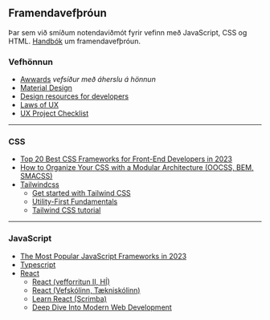 ## Framendavefþróun 
Þar sem við smíðum notendaviðmót fyrir vefinn með JavaScript, CSS og HTML. [Handbók](https://frontendmasters.com/books/front-end-handbook/2019/) um framendavefþróun.



### Vefhönnun 
* [Awwards](https://www.awwwards.com/) _vefsíður með áherslu á hönnun_
* [Material Design](https://material.io/)
* [Design resources for developers](https://github.com/bradtraversy/design-resources-for-developers)
* [Laws of UX](https://lawsofux.com/)
* [UX Project Checklist](https://uxchecklist.github.io/)

---

### CSS 
* [Top 20 Best CSS Frameworks for Front-End Developers in 2023](https://hackr.io/blog/best-css-frameworks)
* [How to Organize Your CSS with a Modular Architecture
(OOCSS, BEM, SMACSS)](https://snipcart.com/blog/organize-css-modular-architecture)
* [Tailwindcss](https://tailwindcss.com/)
   * [Get started with Tailwind CSS](https://tailwindcss.com/docs/installation)
   * [Utility-First Fundamentals](https://tailwindcss.com/docs/utility-first)
   * [Tailwind CSS tutorial](https://tsh.io/blog/tailwind-css-tutorial/)



---

### JavaScript
- [The Most Popular JavaScript Frameworks in 2023](https://theme-selection.medium.com/the-most-popular-javascript-frameworks-in-2021-a2fe62174df6)
- [Typescript](https://www.typescriptlang.org/)
- [React](https://react.dev/)
    - [React (vefforritun II, HÍ)](https://github.com/vefforritun/vef2-2023/tree/main/namsefni/17.react#readme)
    - [React (Vefskólinn, Tækniskólinn)](https://io.vefskoli.is/guides)
    - [Learn React (Scrimba)](https://scrimba.com/learn/learnreact)
    - [Deep Dive Into Modern Web Development](https://fullstackopen.com/en/part1)



<!--
  - [Preact](https://preactjs.com/)
  - [Vue.js](https://v3.vuejs.org/) (Version 3)
  - [Svelte](https://svelte.dev/) tiny framework.
  - [Vue Routing](https://v3.vuejs.org/guide/routing.html#official-router)
  - [Vue Router for Everyone (myndband)](https://vueschool.io/courses/vue-router-for-everyone?friend=vuejs)
-->


<!--
### Routing í JavaScript (vanilla)

- [How I Implemented my own SPA Routing System in Vanilla JS](https://medium.com/@bryanmanuele/how-i-implemented-my-own-spa-routing-system-in-vanilla-js-49942e3c4573)
- [Tiny Express-inspired client-side router](https://github.com/visionmedia/page.js)



- Template: [Build a state management system (pub/sub) with vanilla JavaScript](https://css-tricks.com/build-a-state-management-system-with-vanilla-javascript/)
- [Web Components, (Templates)](https://medium.com/javascript-in-plain-english/web-components-crash-course-b0a2feb11be1)
-->

<!--

## Template engines
- [Create Frontend framework](https://mfrachet.github.io/create-frontend-framework/intro.html)
- [Web Components Crash Course (Templates)](https://medium.com/javascript-in-plain-english/web-components-crash-course-b0a2feb11be1)



---

## [Tagged templates](https://developer.mozilla.org/en-US/docs/Web/JavaScript/Reference/Template_literals#Taggedtemplates)

Tags allow you to parse template literals with a function. 

1.  make a function
1.  put the name of function in front of the string you want to run against.

```JavaScript
/* The first argument of a tag function contains an array of string values. The remaining arguments are related to the expressions. 
The tag function can then perform whatever operations on these arguments you wish, ex. return the manipulated string.
*/
const div = (strings, ...args) =>
  strings.reduce(
    (acc, currentString, index) => acc + currentString + (args[index] || ""),
    ""
  );

const firstName = "Marvin";
const lastName = "Frachet";

const template = div`Hello ${firstName} ${lastName} !`;
console.log(template); // prints `Hello Marvin Frachet !`
```

Tagged templates allow developers to create a domain specific language (DSL) that let users only have to worry about writing a string while the library authors deal with the rest


---

## [&lt;template&gt;](https://javascript.info/template-element) 

&lt;template&gt; allows you to keep content that’s not rendered but will be used in JavaScript later on.

A built-in &lt;template&gt; element serves as a storage for HTML markup templates. The browser ignores it contents, only checks for syntax validity, but we can access and use it in JavaScript, to create other elements.

Í index.html skrá:

```html
<body>

<template id="tmpl">
    <div class="message">Hello, world!</div>
 </template>    

</body>
```

Í app.js skrá:

```JavaScript
  // create fragment to hold template
  const fragment = document.createDocumentFragment();
  // Clone the template content to reuse it.
  fragment.append(tmpl.content.cloneNode(true));
  // render tempkate to html
  document.body.append(fragment);
```

---

## JavaScript Templates söfn
- [Mustache (simple)](https://mustache.github.io/)
- [Handlebars (complex)](https://handlebarsjs.com/)

---
-->
